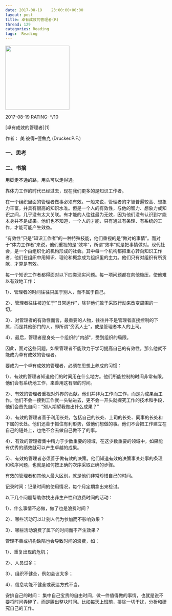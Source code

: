 ```yaml
---
date: 2017-08-19    23:00:00+00:00
layout: post
title: 卓有成效的管理者(R)
thread: 129
categories: Reading
tags:  Reading
---
```


<img src="https://images-cn.ssl-images-amazon.com/images/I/51SyKkbu7lL.jpg" width="200" />

2017-08-19 RATING:  \*/10

[卓有成效的管理者][1]

作者： 美 彼得•德鲁克 (Drucker.P.F.)   

### 一、思考


### 二、书摘

用脚走不通的路，用头可以走得通。

靠体力工作的时代已经过去，现在我们更多的是知识工作者。﻿

在一个组织里面的管理者做事必须有效。一般来说，管理者的才智普遍较高、想象力丰富，并具有很高的知识水准。但是一个人的有效性，与他的智力、想象力或知识之间，几乎没有太大关联。有才能的人往往最为无效，因为他们没有认识到才能本身并不是成果。他们也不知道，一个人的才能，只有通过有条理、有系统的工作，才能可能产生效益。

“有效性”只是“知识工作者”的一种特殊技能，他们重视的是“做对的事情”。而对于“体力工作者”来说，他们重视的是“效率”，所谓“效率”就是把事情做对。现代社会，是一个由组织化的机构形成的社会。其中每一个机构都把重心转向知识工作者，他们在组织中用知识、理论和概念成为组织里的主力。他们只有对组织有所贡献，才算是有效。

每一个知识工作者都得面对以下四类现实问题。每一项问题都在向他施压，使他难以有效地工作：

1）、管理者的时间往往只属于别人，而不属于自己。﻿

2）、管理者往往被迫忙于"日常运作"，除非他们敢于采取行动来改变周围的一切。﻿

3）、对管理者的有效性而言，最重要的人物，往往并不是管理者直接控制的下属，而是其他部门的人，即所谓"旁系人士"，或是管理者本人的上司。﻿

4）、最后，管理者是身处一个组织的"内部"，受到组织的局限。

因此，面对这些问题，如果管理者不能致力于学习提高自己的有效性，那么他就不能成为卓有成效的管理者。


要成为一个卓有成效的管理者，必须在思想上养成的习惯：

1）、有效的管理者知道他们的时间用在什么地方。他们所能控制的时间非常有限，他们会有系统地工作，来善用这有限的时间。

2）、有效的管理者重视对外界的贡献。他们并非为工作而工作，而是为成果而工作。他们不会一接到工作就一头钻进去，更不会一开头就探究工作的技术和手段，他们会首先自问：“别人期望我做出什么成果？”

3）、有效的管理者善于利用长处，包括自己的长处、上司的长处、同事的长处和下属的长处。他们还善于抓住有利形势，做他们想做的事。他们不会把工作建立在自己的短处上，也绝不会去做自己做不了的事。

4）、有效的管理者集中精力于少数重要的领域，在这少数重要的领域中，如果能有优秀的绩效就可以产生卓越的成果。

5）、有效的管理者必须善于做有效的决策。他们知道有效的决策事关处事的条理和秩序问题，也就是如何按正确的次序采取正确的步骤。

有效的管理者和其他人最大区别，就是他们非常珍惜自己的时间。

记录时间：记录时间的使用情况，每个月定期拿出来检讨。


以下几个问题帮助你找出非生产性和浪费时间的活动：

1）、什么事情不必做，做了也是浪费时间？

2）、哪些活动可以让别人代为参加而不影响效果？

3）、哪些活动浪费了属下的时间而不产生效果？


管理不善或机构缺陷也会导致时间的浪费，如：

1）、重复出现的危机；

2）、人员过多；

3）、组织不健全，例如会议太多；

4）、信息功能不健全或表达方式不当。

安排自己的时间： 集中自己宝贵的自由时间，做一件值得做的事情，也就是说不要将时间弄碎了，而是腾出整块时间。比如每天上班前，排除一切干扰，分析和研究自己的工作。

















